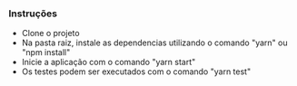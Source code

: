 ### Instruções

- Clone o projeto
- Na pasta raiz, instale as dependencias utilizando o comando "yarn" ou "npm install"
- Inicie a aplicação com o comando "yarn start"
- Os testes podem ser executados com o comando "yarn test"
